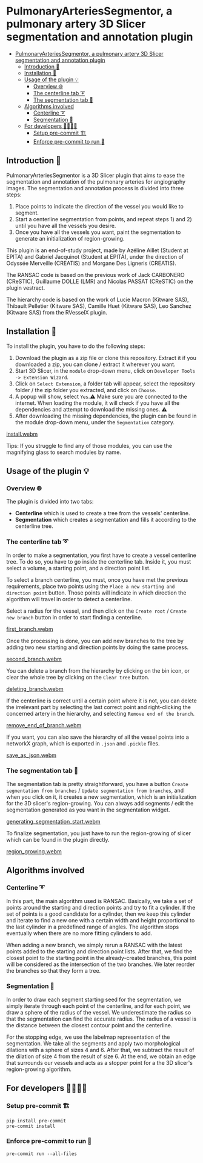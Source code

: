 # PulmonaryArteriesSegmentor, a pulmonary artery 3D Slicer segmentation and annotation plugin
<!-- TOC -->
* [PulmonaryArteriesSegmentor, a pulmonary artery 3D Slicer segmentation and annotation plugin](#pulmonaryarteriessegmentor-a-pulmonary-artery-3d-slicer-segmentation-and-annotation-plugin)
  * [Introduction 📜](#introduction-)
  * [Installation 📂](#installation-)
  * [Usage of the plugin 💡](#usage-of-the-plugin-)
    * [Overview 🌐](#overview-)
    * [The centerline tab ➰](#the-centerline-tab-)
    * [The segmentation tab 🧩](#the-segmentation-tab-)
  * [Algorithms involved](#algorithms-involved)
    * [Centerline ➰](#centerline-)
    * [Segmentation 🧩](#segmentation-)
  * [For developers 👩‍💻👨‍💻](#for-developers-)
    * [Setup pre-commit 🏗️](#setup-pre-commit-)
    * [Enforce pre-commit to run 🏃](#enforce-pre-commit-to-run-)
<!-- TOC -->
## Introduction 📜
PulmonaryArteriesSegmentor is a 3D Slicer plugin that aims to ease the segmentation and annotation of the pulmonary arteries for angiography images.
The segmentation and annotation process is divided into three steps:
1) Place points to indicate the direction of the vessel you would like to segment.
2) Start a centerline segmentation from points, and repeat steps 1) and 2) until you have all the vessels you desire.
3) Once you have all the vessels you want, paint the segmentation to generate an initialization of region-growing.

This plugin is an end-of-study project, made by Azéline Aillet (Student at EPITA) and Gabriel Jacquinot (Student at EPITA), under the direction of Odyssée Merveille (CREATIS) and Morgane Des Ligneris (CREATIS).

The RANSAC code is based on the previous work of Jack CARBONERO (CReSTIC), Guillaume DOLLE (LMR) and Nicolas PASSAT (CReSTIC) on the plugin vestract.

The hierarchy code is based on the work of Lucie Macron (Kitware SAS), Thibault Pelletier (Kitware SAS), Camille Huet (Kitware SAS), Leo Sanchez (Kitware SAS) from the RVesselX plugin.

## Installation 📂
To install the plugin, you have to do the following steps:

1) Download the plugin as a zip file or clone this repository. Extract it if you downloaded a zip, you can clone / extract it wherever you want.
2) Start 3D Slicer, in the `module` drop-down menu, click on `Developer Tools -> Extension Wizard`.
3) Click on `Select Extension`, a folder tab will appear, select the repository folder / the zip folder you extracted, and click on `Choose`.
4) A popup will show, select `Yes`.⚠️ Make sure you are connected to the internet. When loading the module, it will check if you have all the dependencies and attempt to download the missing ones. ⚠️
5) After downloading the missing dependencies, the plugin can be found in the module drop-down menu, under the `Segmentation` category.

[install.webm](https://github.com/Leirbag-gabrieL/PulmonaryArteriesSegmentor/assets/91014653/34f93e8a-386e-4120-82c6-3b046f5a420b)

Tips: If you struggle to find any of those modules, you can use the magnifying glass to search modules by name.

## Usage of the plugin 💡
### Overview 🌐
The plugin is divided into two tabs:
- **Centerline** which is used to create a tree from the vessels' centerline.
- **Segmentation** which creates a segmentation and fills it according to the centerline tree.

### The centerline tab ➰
In order to make a segmentation, you first have to create a vessel centerline tree.
To do so, you have to go inside the centerline tab. Inside it, you must select a volume, a starting point, and a direction point list.

To select a branch centerline, you must, once you have met the previous requirements, place two points using the `Place a new starting and direction point` button.
Those points will indicate in which direction the algorithm will travel in order to detect a centerline.

Select a radius for the vessel, and then click on the `Create root` / `Create new branch` button in order to start finding a centerline.

[first_branch.webm](https://github.com/Leirbag-gabrieL/PulmonaryArteriesSegmentor/assets/91014653/2fdbb671-36bd-47d8-a145-2a410324bd7a)

Once the processing is done, you can add new branches to the tree by adding two new starting and direction points by doing the same process.

[second_branch.webm](https://github.com/Leirbag-gabrieL/PulmonaryArteriesSegmentor/assets/91014653/a6ca1c94-bc54-421c-97b3-1c6fbf3118c2)

You can delete a branch from the hierarchy by clicking on the bin icon, or clear the whole tree by clicking on the `Clear tree` button.

[deleting_branch.webm](https://github.com/Leirbag-gabrieL/PulmonaryArteriesSegmentor/assets/91014653/dcea0cd5-aac7-4867-9e52-1abc206556b2)

If the centerline is correct until a certain point where it is not, you can delete the irrelevant part by selecting the last correct point and right-clicking the concerned artery in the hierarchy, and selecting `Remove end of the branch`.

[remove_end_of_branch.webm](https://github.com/Leirbag-gabrieL/PulmonaryArteriesSegmentor/assets/91014653/2d9fdb01-f2fb-41e1-b7aa-c03342710ef3)

If you want, you can also save the hierarchy of all the vessel points into a networkX graph, which is exported in `.json` and `.pickle` files.

[save_as_json.webm](https://github.com/Leirbag-gabrieL/PulmonaryArteriesSegmentor/assets/91014653/6ae7029b-8293-400b-9ad5-b8aa047892c5)

### The segmentation tab 🧩
The segmentation tab is pretty straightforward, you have a button `Create segmentation from branches` / `Update segmentation from branches`, and when you click on it, it creates a new segmentation, which is an initialization for the 3D slicer's region-growing.
You can always add segments / edit the segmentation generated as you want in the segmentation widget.

[generating_segmentation_start.webm](https://github.com/Leirbag-gabrieL/PulmonaryArteriesSegmentor/assets/91014653/1a677776-0755-4805-862d-9bb474498c92)

To finalize segmentation, you just have to run the region-growing of slicer which can be found in the plugin directly.

[region_growing.webm](https://github.com/Leirbag-gabrieL/PulmonaryArteriesSegmentor/assets/91014653/1972b1e9-8f2d-4f1c-87ae-53d16eaf0362)

## Algorithms involved
### Centerline ➰
In this part, the main algorithm used is RANSAC. Basically, we take a set of points around the starting and direction points and try to fit a cylinder. If the set of points is a good candidate for a cylinder, then we keep this cylinder and iterate to find a new one with a certain width and height proportional to the last cylinder in a predefined range of angles. The algorithm stops eventually when there are no more fitting cylinders to add.

When adding a new branch, we simply rerun a RANSAC with the latest points added to the starting and direction point lists. After that, we find the closest point to the starting point in the already-created branches, this point will be considered as the intersection of the two branches. We later reorder the branches so that they form a tree.

### Segmentation 🧩
In order to draw each segment starting seed for the segmentation, we simply iterate through each point of the centerline, and for each point, we draw a sphere of the radius of the vessel. We underestimate the radius so that the segmentation can find the accurate radius. The radius of a vessel is the distance between the closest contour point and the centerline.

For the stopping edge, we use the labelmap representation of the segmentation. We take all the segments and apply two morphological dilations with a sphere of sizes 4 and 6. After that, we subtract the result of the dilation of size 4 from the result of size 6. At the end, we obtain an edge that surrounds our vessels and acts as a stopper point for a the 3D slicer's region-growing algorithm.

## For developers 👩‍💻👨‍💻
### Setup pre-commit 🏗️

```shell
pip install pre-commit
pre-commit install
```

### Enforce pre-commit to run 🏃

```shell
pre-commit run --all-files
```
